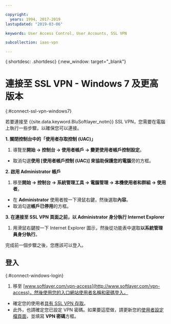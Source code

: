 ```yaml
---

copyright:
  years: 1994, 2017-2019
lastupdated: "2019-03-06"

keywords: User Access Control, User Accounts, SSL VPN

subcollection: iaas-vpn

---
```


{:shortdesc: .shortdesc}
{:new_window: target="_blank"}

# 連接至 SSL VPN - Windows 7 及更高版本
{:#connect-ssl-vpn-windows7}

若要連接至 {{site.data.keyword.BluSoftlayer_notm}} SSL VPN，您需要在電腦上執行一些步驟，以確保您可以連接。

**1. 關閉控制台中的「使用者存取控制 (UAC)」**

1. 導覽至**開始 -> 控制台 -> 使用者帳戶 -> 變更使用者帳戶控制設定**。
* 取消勾選**使用 \[使用者帳戶控制 (UAC)\] 來協助保護您的電腦**旁的方框。

**2. 啟用 Administrator 帳戶**

1. 移至**開始 -> 控制台 -> 系統管理工具 -> 電腦管理 -> 本機使用者和群組 -> 使用者**。 
* 在 **Administrator** 使用者按一下滑鼠右鍵，然後選取**內容**。 
* 取消勾選**帳戶已停用**的方框。

**3. 在連接至 SSL VPN 頁面之前，以 Administrator 身分執行 Internet Explorer**

1. 用滑鼠右鍵按一下 Internet Explorer 圖示，然後從功能表中選取**以系統管理員身分執行**。

完成前一個步驟之後，您應該可以登入。 

## 登入
{:#connect-windows-login}

1. 移至 [www.softlayer.com/vpn-access](http://www.softlayer.com/vpn-access)，然後使用您的入口網站使用者名稱和密碼登入。 
* 確定您的使用者[具有 SSL VPN 存取](/docs/infrastructure/iaas-vpn?topic=VPN-activate-or-deactivate-ssl-vpn-access-for-a-user)。  
* 此外，也請確定您已設定 VPN 密碼。如果要這麼做，請更新您的[使用者設定檔頁面](https://control.softlayer.com/account/user/profile)，並填寫 **VPN 密碼**方框。
